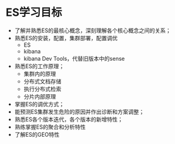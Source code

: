 # ES学习目标
* 了解并熟悉ES的最核心概念，深刻理解各个核心概念之间的关系；
* 熟悉ES的安装，配置，集群部署，配置调优
	* ES
	* kibana
	* kibana Dev Tools，代替旧版本中的sense
* 熟悉ES的工作原理；
	* 集群内的原理
	* 分布式文档存储
	* 执行分布式检索
	* 分片内部原理
* 掌握ES的调优方式；
* 能预测ES集群发生危险的原因并作出诊断和方案调整；
* 熟悉ES各个版本迭代，各个版本的新增特性；
* 熟练掌握ES的聚合和分析特性
* 了解ES的GEO特性
